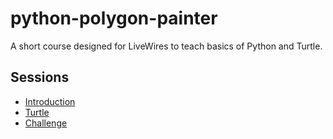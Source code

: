 # python-polygon-painter

A short course designed for LiveWires to teach basics of Python and Turtle.

## Sessions

- [Introduction](01-introduction.md)
- [Turtle](02-turtle.md)
- [Challenge](03-challenge.md)